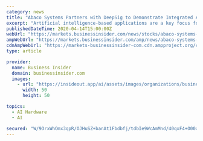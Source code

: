 ```yaml
---
category: news
title: "Abaco Systems Partners with DeepSig to Demonstrate Integrated AI-based Electronic Warfare Solution"
excerpt: "Artificial intelligence-based applications are a key focus for us at Abaco, and this partnership with DeepSig allows us to show prospective customers a complete, integrated, hardware and software solution that is rugged and ready to deploy,"
publishedDateTime: 2020-04-14T15:00:00Z
webUrl: "https://markets.businessinsider.com/news/stocks/abaco-systems-partners-with-deepsig-to-demonstrate-integrated-ai-based-electronic-warfare-solution-1029090417"
ampWebUrl: "https://markets.businessinsider.com/amp/news/abaco-systems-partners-with-deepsig-to-demonstrate-integrated-ai-based-electronic-warfare-solution-1029090417"
cdnAmpWebUrl: "https://markets-businessinsider-com.cdn.ampproject.org/c/s/markets.businessinsider.com/amp/news/abaco-systems-partners-with-deepsig-to-demonstrate-integrated-ai-based-electronic-warfare-solution-1029090417"
type: article

provider:
  name: Business Insider
  domain: businessinsider.com
  images:
    - url: "https://insideout.app/ai/assets/images/organizations/businessinsider.com-50x50.jpg"
      width: 50
      height: 50

topics:
  - AI Hardware
  - AI

secured: "W/9OrxWhOmx3qpR/OJHuSZ+banAt1Fbdbfj/tdbIe9WcAmMnd/40qxF4+O00xY75iG0IYiIAeYKM3ai5pUvl/duZz2UXuTOrMv0GSffVpGCmqnDFGvk5KxbBvsr1G/cQzb/PH7eBISrxiRZ6Y2Wdj3pVBUiYlSMgNh/KA7bWf8/3taCmo60Mlbudute1Mr0ebgBZj9kpBaASyqE+m5YYoUxHg1S0c7cgXOQ416RyNuoh2PX51E/TAr3GN+w2YJn+pDION8uAs0dam6geNU+0kh4ALId9imJQCXyCHHxCLfND/EIggDMueNEko+5zNGEvr3N6dRbsQwyFhSEn4R2GtS7g6zhLTQyrFRDNUjZx9hvAAaku+M2Ju8yYojHWQOTas8Cf7N/z3XVJ5ZbF2wSPnGjrGBMew7McgjH9+wzIM7Cf6hhyAQEqEyCskwgeJewzfqGNkpUqK+WRS5Ai63T5ykT2DyF/ZhhgWe2/ghBY00A=;LeioGxE1sRcbT5cnOqWv2g=="
---
```


